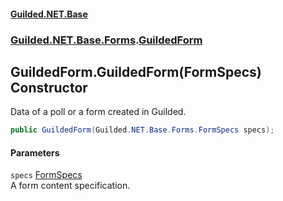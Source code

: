 
#### [Guilded.NET.Base](index 'index')
### [Guilded.NET.Base.Forms](index#Guilded_NET_Base_Forms 'Guilded.NET.Base.Forms').[GuildedForm](GuildedForm 'Guilded.NET.Base.Forms.GuildedForm')
## GuildedForm.GuildedForm(FormSpecs) Constructor
Data of a poll or a form created in Guilded.  
```csharp
public GuildedForm(Guilded.NET.Base.Forms.FormSpecs specs);
```

#### Parameters
<a name='Guilded_NET_Base_Forms_GuildedForm_GuildedForm(Guilded_NET_Base_Forms_FormSpecs)_specs'></a>
`specs` [FormSpecs](FormSpecs 'Guilded.NET.Base.Forms.FormSpecs')  
A form content specification.
  
